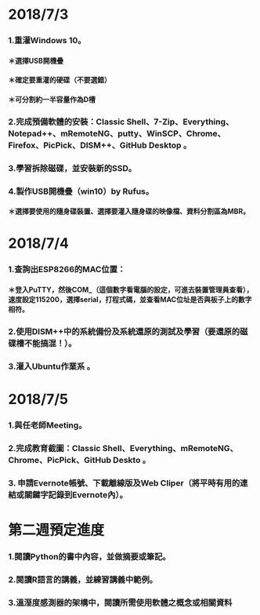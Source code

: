 # 2018/7/3
### 1.重灌Windows 10。
#### ＊選擇USB開機疊
#### ＊確定要重灌的硬碟（不要選錯）
#### ＊可分割約一半容量作為D槽
### 2.完成預備軟體的安裝：Classic Shell、7-Zip、Everything、Notepad++、mRemoteNG、putty、WinSCP、Chrome、Firefox、PicPick、DISM++、GitHub Desktop 。
### 3.學習拆除磁碟，並安裝新的SSD。
### 4.製作USB開機疊（win10）by Rufus。
#### ＊選擇要使用的隨身碟裝置、選擇要灌入隨身碟的映像檔、資料分割區為MBR。



# 2018/7/4
### 1.查詢出ESP8266的MAC位置：
#### ＊登入PuTTY，然後COM_（這個數字看電腦的設定，可進去裝置管理員查看），速度設定115200，選擇serial，打程式碼，並查看MAC位址是否與板子上的數字相符。
### 2.使用DISM++中的系統備份及系統還原的測試及學習（要還原的磁碟槽不能搞混！）。
### 3.灌入Ubuntu作業系 。



# 2018/7/5
### 1.與任老師Meeting。
### 2.完成教育截圖：Classic Shell、Everything、mRemoteNG、Chrome、PicPick、GitHub Deskto 。
### 3. 申請Evernote帳號、下載離線版及Web Cliper（將平時有用的連結或關鍵字記錄到Evernote內）。



# 第二週預定進度
### 1.閱讀Python的書中內容，並做摘要或筆記。
### 2.閱讀R語言的講義，並練習講義中範例。
### 3.溫溼度感測器的架構中，閱讀所需使用軟體之概念或相關資料
